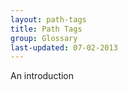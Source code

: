 ```yaml
---
layout: path-tags
title: Path Tags
group: Glossary
last-updated: 07-02-2013
---
```



An introduction